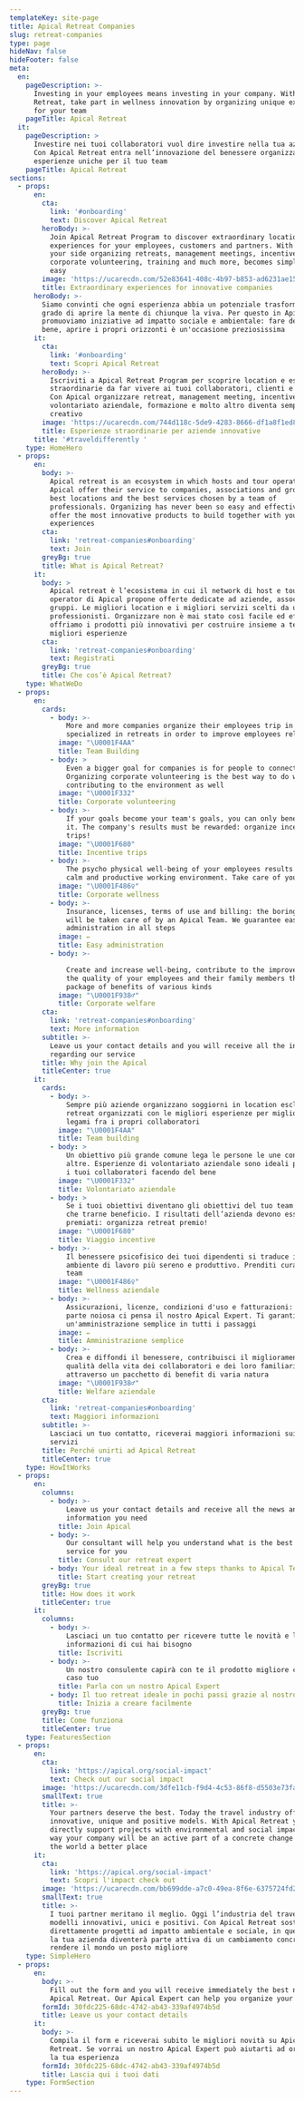 ```yaml
---
templateKey: site-page
title: Apical Retreat Companies
slug: retreat-companies
type: page
hideNav: false
hideFooter: false
meta:
  en:
    pageDescription: >-
      Investing in your employees means investing in your company. With Apical
      Retreat, take part in wellness innovation by organizing unique experiences
      for your team
    pageTitle: Apical Retreat
  it:
    pageDescription: >
      Investire nei tuoi collaboratori vuol dire investire nella tua azienda.
      Con Apical Retreat entra nell’innovazione del benessere organizzando
      esperienze uniche per il tuo team
    pageTitle: Apical Retreat
sections:
  - props:
      en:
        cta:
          link: '#onboarding'
          text: Discover Apical Retreat
        heroBody: >-
          Join Apical Retreat Program to discover extraordinary locations and
          experiences for your employees, customers and partners. With Apical on
          your side organizing retreats, management meetings, incentives,
          corporate volunteering, training and much more, becomes simple and
          easy
        image: 'https://ucarecdn.com/52e83641-408c-4b97-b853-ad6231ae1504/'
        title: Extraordinary experiences for innovative companies
      heroBody: >-
        Siamo convinti che ogni esperienza abbia un potenziale trasformativo in
        grado di aprire la mente di chiunque la viva. Per questo in Apical
        promuoviamo iniziative ad impatto sociale e ambientale: fare del bene fa
        bene, aprire i propri orizzonti è un'occasione preziosissima
      it:
        cta:
          link: '#onboarding'
          text: Scopri Apical Retreat
        heroBody: >-
          Iscriviti a Apical Retreat Program per scoprire location e esperienze
          straordinarie da far vivere ai tuoi collaboratori, clienti e partners.
          Con Apical organizzare retreat, management meeting, incentive,
          volontariato aziendale, formazione e molto altro diventa semplice e
          creativo
        image: 'https://ucarecdn.com/744d118c-5de9-4283-8666-df1a8f1ed8d8/'
        title: Esperienze straordinarie per aziende innovative
      title: '#traveldifferently '
    type: HomeHero
  - props:
      en:
        body: >-
          Apical retreat is an ecosystem in which hosts and tour operators of
          Apical offer their service to companies, associations and groups. The
          best locations and the best services chosen by a team of
          professionals. Organizing has never been so easy and effective: we
          offer the most innovative products to build together with you the best
          experiences
        cta:
          link: 'retreat-companies#onboarding'
          text: Join
        greyBg: true
        title: What is Apical Retreat?
      it:
        body: >
          Apical retreat è l’ecosistema in cui il network di host e tour
          operator di Apical propone offerte dedicate ad aziende, associazioni e
          gruppi. Le migliori location e i migliori servizi scelti da un team di
          professionisti. Organizzare non è mai stato così facile ed efficace:
          offriamo i prodotti più innovativi per costruire insieme a te le
          migliori esperienze
        cta:
          link: 'retreat-companies#onboarding'
          text: Registrati
        greyBg: true
        title: Che cos’è Apical Retreat?
    type: WhatWeDo
  - props:
      en:
        cards:
          - body: >-
              More and more companies organize their employees trip in locations
              specialized in retreats in order to improve employees relationship
            image: "\U0001F4AA"
            title: Team Building
          - body: >
              Even a bigger goal for companies is for people to connect.
              Organizing corporate volunteering is the best way to do while
              contributing to the environment as well
            image: "\U0001F332"
            title: Corporate volunteering
          - body: >-
              If your goals become your team's goals, you can only benefit from
              it. The company's results must be rewarded: organize incentive
              trips!
            image: "\U0001F680"
            title: Incentive trips
          - body: >-
              The psycho physical well-being of your employees results in a more
              calm and productive working environment. Take care of your team
            image: "\U0001F486‍♀️"
            title: Corporate wellness
          - body: >-
              Insurance, licenses, terms of use and billing: the boring part
              will be taken care of by an Apical Team. We guarantee easy
              administration in all steps
            image: ✏
            title: Easy administration
          - body: >-

              Create and increase well-being, contribute to the improvement of
              the quality of your employees and their family members through a
              package of benefits of various kinds
            image: "\U0001F938‍♂️"
            title: Corporate welfare
        cta:
          link: 'retreat-companies#onboarding'
          text: More information
        subtitle: >-
          Leave us your contact details and you will receive all the information
          regarding our service
        title: Why join the Apical
        titleCenter: true
      it:
        cards:
          - body: >-
              Sempre più aziende organizzano soggiorni in location esclusive in
              retreat organizzati con le migliori esperienze per migliorare i
              legami fra i propri collaboratori
            image: "\U0001F4AA"
            title: Team building
          - body: >
              Un obiettivo più grande comune lega le persone le une con le
              altre. Esperienze di volontariato aziendale sono ideali per unire
              i tuoi collaboratori facendo del bene
            image: "\U0001F332"
            title: Volontariato aziendale
          - body: >
              Se i tuoi obiettivi diventano gli obiettivi del tuo team non puoi
              che trarne beneficio. I risultati dell’azienda devono essere
              premiati: organizza retreat premio! 
            image: "\U0001F680"
            title: Viaggio incentive
          - body: >-
              Il benessere psicofisico dei tuoi dipendenti si traduce in un
              ambiente di lavoro più sereno e produttivo. Prenditi cura del tuo
              team
            image: "\U0001F486‍♀️"
            title: Wellness aziendale
          - body: >-
              Assicurazioni, licenze, condizioni d'uso e fatturazioni: alla
              parte noiosa ci pensa il nostro Apical Expert. Ti garantiamo
              un'amministrazione semplice in tutti i passaggi
            image: ✏
            title: Amministrazione semplice
          - body: >-
              Crea e diffondi il benessere, contribuisci il miglioramento della
              qualità della vita dei collaboratori e dei loro familiari
              attraverso un pacchetto di benefit di varia natura
            image: "\U0001F938‍♂️"
            title: Welfare aziendale
        cta:
          link: 'retreat-companies#onboarding'
          text: Maggiori informazioni
        subtitle: >-
          Lasciaci un tuo contatto, riceverai maggiori informazioni sui nostri
          servizi
        title: Perché unirti ad Apical Retreat
        titleCenter: true
    type: HowItWorks
  - props:
      en:
        columns:
          - body: >-
              Leave us your contact details and receive all the news and
              information you need
            title: Join Apical
          - body: >-
              Our consultant will help you understand what is the best possible
              service for you
            title: Consult our retreat expert
          - body: Your ideal retreat in a few steps thanks to Apical Team support
            title: Start creating your retreat
        greyBg: true
        title: How does it work
        titleCenter: true
      it:
        columns:
          - body: >-
              Lasciaci un tuo contatto per ricevere tutte le novità e le
              informazioni di cui hai bisogno
            title: Iscriviti
          - body: >-
              Un nostro consulente capirà con te il prodotto migliore che fa al
              caso tuo
            title: Parla con un nostro Apical Expert
          - body: Il tuo retreat ideale in pochi passi grazie al nostro supporto
            title: Inizia a creare facilmente
        greyBg: true
        title: Come funziona
        titleCenter: true
    type: FeaturesSection
  - props:
      en:
        cta:
          link: 'https://apical.org/social-impact'
          text: Check out our social impact
        image: 'https://ucarecdn.com/3dfe11cb-f9d4-4c53-86f8-d5503e73faf6/'
        smallText: true
        title: >-
          Your partners deserve the best. Today the travel industry offers
          innovative, unique and positive models. With Apical Retreat you
          directly support projects with environmental and social impact, this
          way your company will be an active part of a concrete change to make
          the world a better place
      it:
        cta:
          link: 'https://apical.org/social-impact'
          text: Scopri l'impact check out
        image: 'https://ucarecdn.com/bb699dde-a7c0-49ea-8f6e-6375724fd229/'
        smallText: true
        title: >-
          I tuoi partner meritano il meglio. Oggi l’industria del travel offre
          modelli innovativi, unici e positivi. Con Apical Retreat sostieni
          direttamente progetti ad impatto ambientale e sociale, in questo modo
          la tua azienda diventerà parte attiva di un cambiamento concreto per
          rendere il mondo un posto migliore
    type: SimpleHero
  - props:
      en:
        body: >-
          Fill out the form and you will receive immediately the best news on
          Apical Retreat. Our Apical Expert can help you organize your retreat
        formId: 30fdc225-68dc-4742-ab43-339af4974b5d
        title: Leave us your contact details
      it:
        body: >-
          Compila il form e riceverai subito le migliori novità su Apical
          Retreat. Se vorrai un nostro Apical Expert può aiutarti ad organizzare
          la tua esperienza
        formId: 30fdc225-68dc-4742-ab43-339af4974b5d
        title: Lascia qui i tuoi dati
    type: FormSection
---
```


